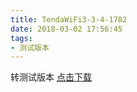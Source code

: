 ```yaml
---
title: TendaWiFi3-3-4-1782
date: 2018-03-02 17:56:45
tags:
- 测试版本 
---
```

 转测试版本
[点击下载](itms-services://?action=download-manifest&url=https://tendatechnology.github.io/packages/3.3.4.1810/manifest.plist)